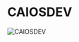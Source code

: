 # CAIOSDEV  
![CAIOSDEV](https://github.com/caiiocasttro/CAIOSDEV-APP/assets/104564732/4bad0b39-fb05-4298-8d74-94c641654c1f)
